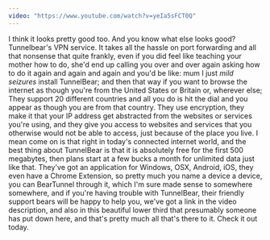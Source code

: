 ```yaml
---
video: "https://www.youtube.com/watch?v=yeIa5sFCT0Q"
---
```


I think it looks pretty good too. And you know what else looks good? Tunnelbear's VPN service. It takes all the hassle on port forwarding and all that nonsense that quite frankly, even if you did feel like teaching your mother how to do, she'd end up calling you over and over again asking how to do it again and again and again and you'd be like: mum I just *mild seizures* install TunnelBear; and then that way if you want to browse the internet as though you're from the United States or Britain or, wherever else; They support 20 different countries and all you do is hit the dial and you appear as though you are from that country. They use encryption, they make it that your IP address get abstracted from the websites or services you're using, and they give you access to websites and services that you otherwise would not be able to access, just because of the place you live. I mean come on is that right in today's connected internet world, and the best thing about TunnelBear is that it is absolutely free for the first 500 megabytes, then plans start at a few bucks a month for unlimited data just like that. They've got an application for Windows, OSX, Android, iOS, they even have a Chrome Extension, so pretty much you name a device a device, you can BearTunnel through it, which I'm sure made sense to somewhere somewhere, and if you're having trouble with TunnelBear, their friendly support bears will be happy to help you, we've got a link in the video description, and also in this beautiful lower third that presumably someone has put down here, and that's pretty much all that's there to it. Check it out today.
